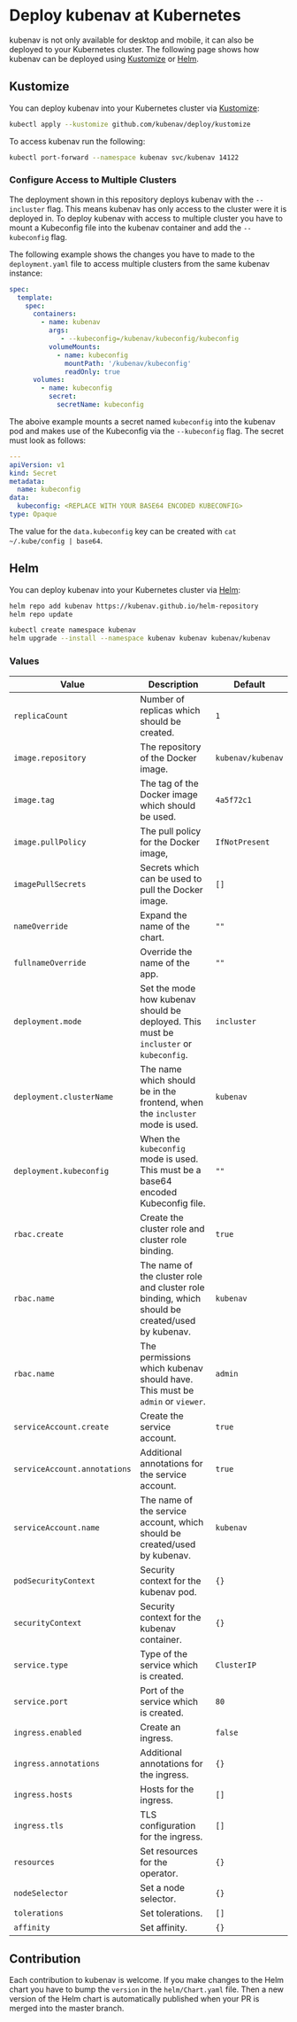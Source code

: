 # Deploy kubenav at Kubernetes

kubenav is not only available for desktop and mobile, it can also be deployed to your Kubernetes cluster. The following page shows how kubenav can be deployed using [Kustomize](https://kustomize.io) or [Helm](https://helm.sh).

## Kustomize

You can deploy kubenav into your Kubernetes cluster via [Kustomize](https://kustomize.io):

```sh
kubectl apply --kustomize github.com/kubenav/deploy/kustomize
```

To access kubenav run the following:

```sh
kubectl port-forward --namespace kubenav svc/kubenav 14122
```

### Configure Access to Multiple Clusters

The deployment shown in this repository deploys kubenav with the `--incluster` flag. This means kubenav has only access to the cluster were it is deployed in. To deploy kubenav with access to multiple cluster you have to mount a Kubeconfig file into the kubenav container and add the `--kubeconfig` flag.

The following example shows the changes you have to made to the `deployment.yaml` file to access multiple clusters from the same kubenav instance:

```yaml
spec:
  template:
    spec:
      containers:
        - name: kubenav
          args:
             - --kubeconfig=/kubenav/kubeconfig/kubeconfig
          volumeMounts:
            - name: kubeconfig
              mountPath: '/kubenav/kubeconfig'
              readOnly: true
      volumes:
        - name: kubeconfig
          secret:
            secretName: kubeconfig
```

The aboive example mounts a secret named `kubeconfig` into the kubenav pod and makes use of the Kubeconfig via the `--kubeconfig` flag. The secret must look as follows:

```yaml
---
apiVersion: v1
kind: Secret
metadata:
  name: kubeconfig
data:
  kubeconfig: <REPLACE WITH YOUR BASE64 ENCODED KUBECONFIG>
type: Opaque
```

The value for the `data.kubeconfig` key can be created with `cat ~/.kube/config | base64`.

## Helm

You can deploy kubenav into your Kubernetes cluster via [Helm](https://helm.sh):

```sh
helm repo add kubenav https://kubenav.github.io/helm-repository
helm repo update

kubectl create namespace kubenav
helm upgrade --install --namespace kubenav kubenav kubenav/kubenav
```

### Values

| Value | Description | Default |
| ----- | ----------- | ------- |
| `replicaCount` | Number of replicas which should be created. | `1` |
| `image.repository` | The repository of the Docker image. | `kubenav/kubenav` |
| `image.tag` | The tag of the Docker image which should be used. | `4a5f72c1` |
| `image.pullPolicy` | The pull policy for the Docker image, | `IfNotPresent` |
| `imagePullSecrets` | Secrets which can be used to pull the Docker image. | `[]` |
| `nameOverride` | Expand the name of the chart. | `""` |
| `fullnameOverride` | Override the name of the app. | `""` |
| `deployment.mode` | Set the mode how kubenav should be deployed. This must be `incluster` or `kubeconfig`. | `incluster` |
| `deployment.clusterName` | The name which should be in the frontend, when the `incluster` mode is used. | `kubenav` |
| `deployment.kubeconfig` | When the `kubeconfig` mode is used. This must be a base64 encoded Kubeconfig file. | `""` |
| `rbac.create` | Create the cluster role and cluster role binding. | `true` |
| `rbac.name` | The name of the cluster role and cluster role binding, which should be created/used by kubenav. | `kubenav` |
| `rbac.name` | The permissions which kubenav should have. This must be `admin` or `viewer`. | `admin` |
| `serviceAccount.create` | Create the service account. | `true` |
| `serviceAccount.annotations` | Additional annotations for the service account. | `true` |
| `serviceAccount.name` | The name of the service account, which should be created/used by kubenav. | `kubenav` |
| `podSecurityContext` | Security context for the kubenav pod. | `{}` |
| `securityContext` | Security context for the kubenav container. | `{}` |
| `service.type` | Type of the service which is created. | `ClusterIP` |
| `service.port` | Port of the service which is created. | `80` |
| `ingress.enabled` | Create an ingress. | `false` |
| `ingress.annotations` | Additional annotations for the ingress. | `{}` |
| `ingress.hosts` | Hosts for the ingress. | `[]` |
| `ingress.tls` | TLS configuration for the ingress. | `[]` |
| `resources` | Set resources for the operator. | `{}` |
| `nodeSelector` | Set a node selector. | `{}` |
| `tolerations` | Set tolerations. | `[]` |
| `affinity` | Set affinity. | `{}` |

## Contribution

Each contribution to kubenav is welcome. If you make changes to the Helm chart you have to bump the `version` in the `helm/Chart.yaml` file. Then a new version of the Helm chart is automatically published when your PR is merged into the master branch.
